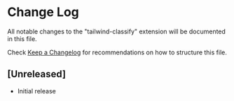 # Change Log

All notable changes to the "tailwind-classify" extension will be documented in this file.

Check [Keep a Changelog](http://keepachangelog.com/) for recommendations on how to structure this file.

## [Unreleased]

- Initial release